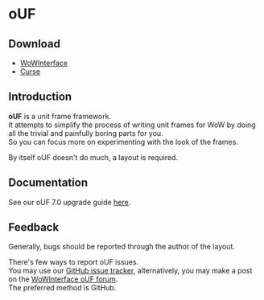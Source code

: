 # oUF

## Download
- [WoWInterface](https://www.wowinterface.com/downloads/info9994-oUF.html)
- [Curse](https://mods.curse.com/addons/wow/ouf)

## Introduction
**oUF** is a unit frame framework.  
It attempts to simplify the process of writing unit frames for WoW by doing all the trivial and painfully boring parts for you.  
So you can focus more on experimenting with the look of the frames.

By itself oUF doesn't do much, a layout is required.

## Documentation
See our oUF 7.0 upgrade guide [here](http://www.wowinterface.com/forums/showthread.php?t=55422).

## Feedback
Generally, bugs should be reported through the author of the layout.

There's few ways to report oUF issues.  
You may use our [GitHub issue tracker](https://github.com/oUF-wow/oUF/issues), alternatively, you may make a post on the [WoWInterface oUF forum](https://www.wowinterface.com/forums/forumdisplay.php?f=87).  
The preferred method is GitHub.
